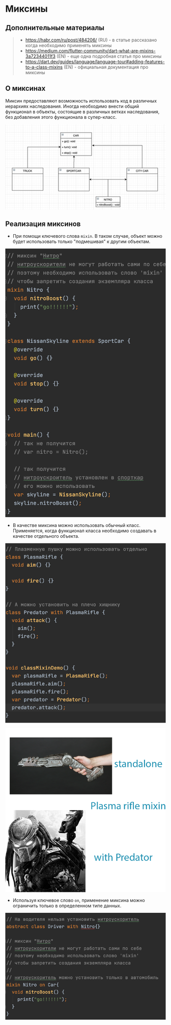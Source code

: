 # Миксины

## Дополнительные материалы
> - https://habr.com/ru/post/484206/ (RU) - в статье рассказано когда необходимо применять миксины
> - https://medium.com/flutter-community/dart-what-are-mixins-3a72344011f3 (EN) - еще одна подробная статья про миксины
> - https://dart.dev/guides/language/language-tour#adding-features-to-a-class-mixins (EN) - официальная документация про миксины

## О миксинах
Миксин предоставляют возможность использовать код в различных иерархиях наследования.
Иногда необходимо внести общий функционал в объекты, состоящие в различных ветках наследования, 
без добавления этого функционала в супер-класс.

![mixin](mixin1.png)

## Реализация миксинов

- При помощи ключевого слова `mixin`. 
  В таком случае, объект можно будет использовать только "подмешивая" к другим объектам.

![mixin2](mixin2.png)

- В качестве миксина можно использовать обычный класс. Применяется, когда функционал класса
необходимо создавать в качестве отдельного объекта.

![mixin3](mixin3.png)

![mixin4](mixin4.png)

- Используя ключевое слово `on`, применение миксина можно ограничить только в определенном типе данных. 

![on](mixin5.png)